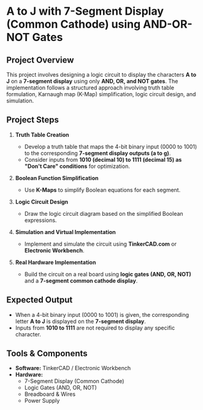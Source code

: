 # **A to J with 7-Segment Display (Common Cathode) using AND-OR-NOT Gates**  

## **Project Overview**  
This project involves designing a logic circuit to display the characters **A to J** on a **7-segment display** using only **AND, OR, and NOT gates**. The implementation follows a structured approach involving truth table formulation, Karnaugh map (K-Map) simplification, logic circuit design, and simulation.  

## **Project Steps**  

1. **Truth Table Creation**  
   - Develop a truth table that maps the 4-bit binary input (0000 to 1001) to the corresponding **7-segment display outputs (a to g)**.  
   - Consider inputs from **1010 (decimal 10) to 1111 (decimal 15) as "Don't Care" conditions** for optimization.  

2. **Boolean Function Simplification**  
   - Use **K-Maps** to simplify Boolean equations for each segment.  

3. **Logic Circuit Design**  
   - Draw the logic circuit diagram based on the simplified Boolean expressions.  

4. **Simulation and Virtual Implementation**  
   - Implement and simulate the circuit using **TinkerCAD.com** or **Electronic Workbench**.  

5. **Real Hardware Implementation**  
   - Build the circuit on a real board using **logic gates (AND, OR, NOT)** and a **7-segment common cathode display**.  

## **Expected Output**  
- When a 4-bit binary input (0000 to 1001) is given, the corresponding letter **A to J** is displayed on the **7-segment display**.  
- Inputs from **1010 to 1111** are not required to display any specific character.  

## **Tools & Components**  
- **Software:** TinkerCAD / Electronic Workbench  
- **Hardware:**  
  - 7-Segment Display (Common Cathode)  
  - Logic Gates (AND, OR, NOT)  
  - Breadboard & Wires  
  - Power Supply  
